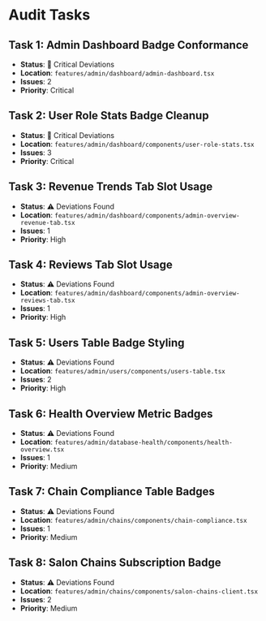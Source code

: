 # Audit Tasks

## Task 1: Admin Dashboard Badge Conformance
- **Status**: 🔴 Critical Deviations
- **Location**: `features/admin/dashboard/admin-dashboard.tsx`
- **Issues**: 2
- **Priority**: Critical

## Task 2: User Role Stats Badge Cleanup
- **Status**: 🔴 Critical Deviations
- **Location**: `features/admin/dashboard/components/user-role-stats.tsx`
- **Issues**: 3
- **Priority**: Critical

## Task 3: Revenue Trends Tab Slot Usage
- **Status**: ⚠️ Deviations Found
- **Location**: `features/admin/dashboard/components/admin-overview-revenue-tab.tsx`
- **Issues**: 1
- **Priority**: High

## Task 4: Reviews Tab Slot Usage
- **Status**: ⚠️ Deviations Found
- **Location**: `features/admin/dashboard/components/admin-overview-reviews-tab.tsx`
- **Issues**: 1
- **Priority**: High

## Task 5: Users Table Badge Styling
- **Status**: ⚠️ Deviations Found
- **Location**: `features/admin/users/components/users-table.tsx`
- **Issues**: 2
- **Priority**: High

## Task 6: Health Overview Metric Badges
- **Status**: ⚠️ Deviations Found
- **Location**: `features/admin/database-health/components/health-overview.tsx`
- **Issues**: 1
- **Priority**: Medium

## Task 7: Chain Compliance Table Badges
- **Status**: ⚠️ Deviations Found
- **Location**: `features/admin/chains/components/chain-compliance.tsx`
- **Issues**: 1
- **Priority**: Medium

## Task 8: Salon Chains Subscription Badge
- **Status**: ⚠️ Deviations Found
- **Location**: `features/admin/chains/components/salon-chains-client.tsx`
- **Issues**: 2
- **Priority**: Medium

